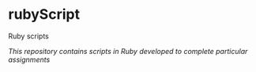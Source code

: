 # rubyScript
Ruby scripts


*This repository contains scripts in Ruby 
developed to complete particular assignments* 
